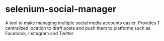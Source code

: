 # selenium-social-manager
A tool to make managing multiple social media accounts easier. Provides 1 centralized location to draft posts and push them to platforms such as Facebook, Instagram and Twitter
